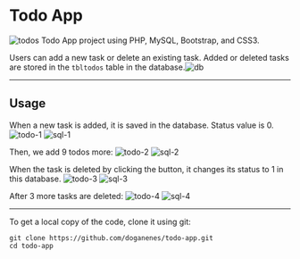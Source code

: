 # Todo App
![todos](https://github.com/doganenes/quiz-app/assets/86846812/22bc96ea-f174-4e78-a2f2-68682a325b2b)
Todo App project using PHP, MySQL, Bootstrap, and CSS3.

Users can add a new task or delete an existing task. Added or deleted tasks are stored in the `tbltodos` table in the database.
​![db](https://github.com/doganenes/quiz-app/assets/86846812/a03c8a4f-f118-4b19-9182-01f8c1a69968)

---
## Usage 
When a new task is added, it is saved in the database. Status value is 0.
![todo-1](https://github.com/doganenes/quiz-app/assets/86846812/5290a8d9-adc5-478c-924d-d3c2501dbef6)
![sql-1](https://github.com/doganenes/quiz-app/assets/86846812/72b5c6b1-9634-4da1-927e-cb07a5341fc7)

Then, we add 9 todos more:
![todo-2](https://github.com/doganenes/quiz-app/assets/86846812/22bc96ea-f174-4e78-a2f2-68682a325b2b)
![sql-2](https://github.com/doganenes/quiz-app/assets/86846812/135b46e3-bedc-4184-aac0-cac23b9f59a7)

When the task is deleted by clicking the button, it changes its status to 1 in this database.
![todo-3](https://github.com/doganenes/quiz-app/assets/86846812/ecb8165d-fa06-4436-8195-09418453f12e)
![sql-3](https://github.com/doganenes/quiz-app/assets/86846812/953360bb-48ad-44ca-8bcf-ab8c0033015e)

After 3 more tasks are deleted:
![todo-4](https://github.com/doganenes/quiz-app/assets/86846812/12a1a45a-215e-47d4-b297-9456135125db)
![sql-4](https://github.com/doganenes/quiz-app/assets/86846812/9b28fe9b-6ecc-4fd0-9c43-de026c18e99f)

---
To get a local copy of the code, clone it using git:
```
git clone https://github.com/doganenes/todo-app.git
cd todo-app
```
